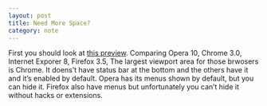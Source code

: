 ```yaml
---
layout: post
title: Need More Space?
category: note
---
```


<p>First you should look at <a href="{{ site.data.var.file }}/ui-in-opera-chrome-ie-and-firefox_large.png">this preview</a>. Comparing Opera 10, Chrome 3.0, Internet Exporer 8, Firefox 3.5, The largest viewport area for those brwosers is Chrome. It doens’t have status bar at the bottom and the others have it and it’s enabled by default. Opera has its menus shown by default, but you can hide it. Firefox also have menus but unfortunately you can’t hide it without hacks or extensions.</p>
